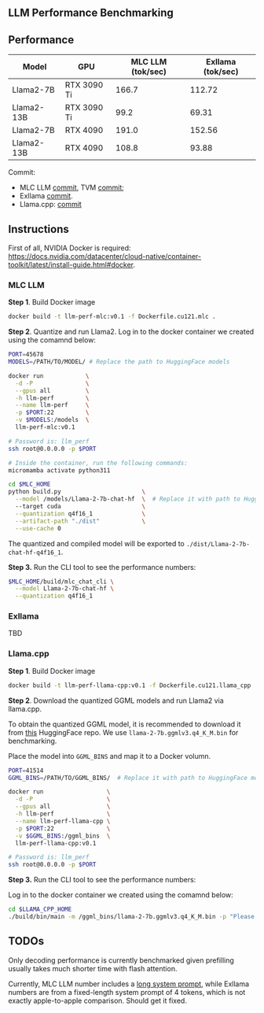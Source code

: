 LLM Performance Benchmarking
----------------------------

## Performance

| Model      | GPU         | MLC LLM (tok/sec) | Exllama (tok/sec) |
|------------|-------------|-------------------|-------------------|
| Llama2-7B  | RTX 3090 Ti | 166.7             | 112.72            |
| Llama2-13B | RTX 3090 Ti | 99.2              | 69.31             |
| Llama2-7B  | RTX 4090    | 191.0             | 152.56            |
| Llama2-13B | RTX 4090    | 108.8             | 93.88             |

Commit:
- MLC LLM [commit](https://github.com/mlc-ai/mlc-llm/commit/502f6808b8073b87e561817a5a80b50810ab47be), TVM [commit](https://github.com/apache/tvm/commit/543838303b4289bb5669688efb9f88b15ddc2ebe);
- Exllama [commit](https://github.com/turboderp/exllama/commit/c16cf49c3f19e887da31d671a713619c8626484e).
- Llama.cpp: [commit](https://github.com/ggerganov/llama.cpp/commit/f3c3b4b1672d860800639c87d3b5d17564692469)


## Instructions

First of all, NVIDIA Docker is required: https://docs.nvidia.com/datacenter/cloud-native/container-toolkit/latest/install-guide.html#docker.

### MLC LLM

**Step 1**. Build Docker image

```bash
docker build -t llm-perf-mlc:v0.1 -f Dockerfile.cu121.mlc .
```

**Step 2**. Quantize and run Llama2. Log in to the docker container we created using the comamnd below:

```bash
PORT=45678
MODELS=/PATH/TO/MODEL/ # Replace the path to HuggingFace models

docker run            \
  -d -P               \
  --gpus all          \
  -h llm-perf         \
  --name llm-perf     \
  -p $PORT:22         \
  -v $MODELS:/models  \
  llm-perf-mlc:v0.1

# Password is: llm_perf
ssh root@0.0.0.0 -p $PORT

# Inside the container, run the following commands:
micromamba activate python311

cd $MLC_HOME
python build.py                       \
  --model /models/Llama-2-7b-chat-hf  \  # Replace it with path to HuggingFace models
  --target cuda                       \
  --quantization q4f16_1              \
  --artifact-path "./dist"            \
  --use-cache 0
```

The quantized and compiled model will be exported to `./dist/Llama-2-7b-chat-hf-q4f16_1`.

**Step 3.** Run the CLI tool to see the performance numbers:

```bash
$MLC_HOME/build/mlc_chat_cli \
  --model Llama-2-7b-chat-hf \
  --quantization q4f16_1
```

### Exllama

TBD

### Llama.cpp

**Step 1**. Build Docker image

```bash
docker build -t llm-perf-llama-cpp:v0.1 -f Dockerfile.cu121.llama_cpp .
```

**Step 2**. Download the quantized GGML models and run Llama2 via llama.cpp.

To obtain the quantized GGML model, it is recommended to download it from
[this](https://huggingface.co/TheBloke/Llama-2-7B-GGML/tree/main) HuggingFace repo.
We use `llama-2-7b.ggmlv3.q4_K_M.bin` for benchmarking.

Place the model into `GGML_BINS` and map it to a Docker volumn.

```bash
PORT=41514
GGML_BINS=/PATH/TO/GGML_BINS/  # Replace it with path to HuggingFace models

docker run                  \
  -d -P                     \
  --gpus all                \
  -h llm-perf               \
  --name llm-perf-llama-cpp \
  -p $PORT:22               \
  -v $GGML_BINS:/ggml_bins  \
  llm-perf-llama-cpp:v0.1

# Password is: llm_perf
ssh root@0.0.0.0 -p $PORT
```

**Step 3.** Run the CLI tool to see the performance numbers:

Log in to the docker container we created using the comamnd below:

```bash
cd $LLAMA_CPP_HOME
./build/bin/main -m /ggml_bins/llama-2-7b.ggmlv3.q4_K_M.bin -p "Please generate a very long story about wizard and technology, at least two thousand words" -n 1920 -ngl 999 --ignore-eos |& tee llama_cpp_result.log
```

## TODOs

Only decoding performance is currently benchmarked given prefilling usually takes much shorter time with flash attention.

Currently, MLC LLM number includes a [long system prompt](https://github.com/mlc-ai/mlc-llm/blob/c40be6a210e4d8844b8a65951bcfaa44b528b8f9/cpp/conv_templates.cc#L35),
while Exllama numbers are from a fixed-length system prompt of 4 tokens,
which is not exactly apple-to-apple comparison. Should get it fixed.
